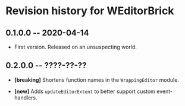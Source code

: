 # Revision history for WEditorBrick

## 0.1.0.0  -- 2020-04-14

* First version. Released on an unsuspecting world.

## 0.2.0.0  -- ????-??-??

* **[breaking]** Shortens function names in the `WrappingEditor` module.

* **[new]** Adds `updateEditorExtent` to better support custom event-handlers.
